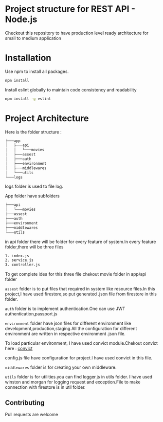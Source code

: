 # Project structure for REST API - Node.js

Checkout this repository to have production level ready architecture for small to medium application

# Installation

Use npm to install all packages.

```bash
npm install
```

Install eslint globally to maintain code consistency and readability

```bash
npm install -g eslint
```

# Project Architecture

Here is the folder structure :

```bash
├───app
│   ├───api
│   │   └───movies
│   ├───assest
│   ├───auth
│   ├───environment
│   ├───middlewares
│   └───utils
└───logs
```


logs folder is used to file log.

App folder have subfolders 

```bash
├───api
│   └───movies
├───assest
├───auth
├───environment
├───middlewares
└───utils
```
in api folder there will be folder for every feature of system.In every feature folder,there will be three files

```bash
1. index.js
2. service.js
3. controller.js
```

To get complete idea for this three file chekout movie folder in app/api folder

`assest` folder is to put files that required in system like resource files.In this project,I have used firestore,so put generated .json file from firestore in this folder.

`auth` folder is to implement authentication.One can use JWT authentication,passport.js

`environment` folder have json files for different environment like development,production,staging.All the configuration for different environment are written in respective environment .json file.

To load particular environment, I have used convict module.Chekout convict here : [convict](https://www.npmjs.com/package/convict)

config.js file have configuration for project.I have used convict in this file.

`middlewares` folder is for creating your own middleware.

`utils` folder is for utilities.you can find logger.js in utils folder.
I have used winston and morgan for logging request and exception.File to make connection with firestore is in util folder.

## Contributing
Pull requests are welcome
